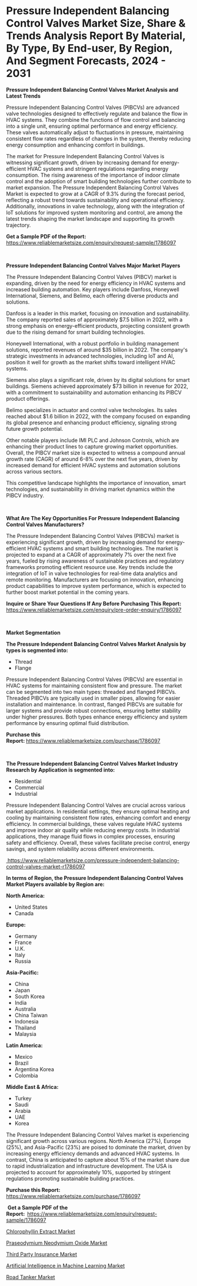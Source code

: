 <p><h1>Pressure Independent Balancing Control Valves Market Size, Share & Trends Analysis Report By Material, By Type, By End-user, By Region, And Segment Forecasts, 2024 - 2031</h1></p><p><strong>Pressure Independent Balancing Control Valves Market Analysis and Latest Trends</strong></p>
<p><p>Pressure Independent Balancing Control Valves (PIBCVs) are advanced valve technologies designed to effectively regulate and balance the flow in HVAC systems. They combine the functions of flow control and balancing into a single unit, ensuring optimal performance and energy efficiency. These valves automatically adjust to fluctuations in pressure, maintaining consistent flow rates regardless of changes in the system, thereby reducing energy consumption and enhancing comfort in buildings.</p><p>The market for Pressure Independent Balancing Control Valves is witnessing significant growth, driven by increasing demand for energy-efficient HVAC systems and stringent regulations regarding energy consumption. The rising awareness of the importance of indoor climate control and the adoption of smart building technologies further contribute to market expansion. The Pressure Independent Balancing Control Valves Market is expected to grow at a CAGR of 9.3% during the forecast period, reflecting a robust trend towards sustainability and operational efficiency. Additionally, innovations in valve technology, along with the integration of IoT solutions for improved system monitoring and control, are among the latest trends shaping the market landscape and supporting its growth trajectory.</p></p>
<p><strong>Get a Sample PDF of the Report:&nbsp;</strong> <a href="https://www.reliablemarketsize.com/enquiry/request-sample/1786097?utm_campaign=1105&utm_medium=2&utm_source=Github&utm_content=ia&utm_term=19122024&utm_id=pressure-independent-balancing-control-valves">https://www.reliablemarketsize.com/enquiry/request-sample/1786097</a></p>
<p>&nbsp;</p>
<p><strong>Pressure Independent Balancing Control Valves Major Market Players</strong></p>
<p><p>The Pressure Independent Balancing Control Valves (PIBCV) market is expanding, driven by the need for energy efficiency in HVAC systems and increased building automation. Key players include Danfoss, Honeywell International, Siemens, and Belimo, each offering diverse products and solutions.</p><p>Danfoss is a leader in this market, focusing on innovation and sustainability. The company reported sales of approximately $7.5 billion in 2022, with a strong emphasis on energy-efficient products, projecting consistent growth due to the rising demand for smart building technologies.</p><p>Honeywell International, with a robust portfolio in building management solutions, reported revenues of around $35 billion in 2022. The company's strategic investments in advanced technologies, including IoT and AI, position it well for growth as the market shifts toward intelligent HVAC systems.</p><p>Siemens also plays a significant role, driven by its digital solutions for smart buildings. Siemens achieved approximately $73 billion in revenue for 2022, with a commitment to sustainability and automation enhancing its PIBCV product offerings.</p><p>Belimo specializes in actuator and control valve technologies. Its sales reached about $1.6 billion in 2022, with the company focused on expanding its global presence and enhancing product efficiency, signaling strong future growth potential.</p><p>Other notable players include IMI PLC and Johnson Controls, which are enhancing their product lines to capture growing market opportunities. Overall, the PIBCV market size is expected to witness a compound annual growth rate (CAGR) of around 6-8% over the next five years, driven by increased demand for efficient HVAC systems and automation solutions across various sectors. </p><p>This competitive landscape highlights the importance of innovation, smart technologies, and sustainability in driving market dynamics within the PIBCV industry.</p></p>
<p>&nbsp;</p>
<p><strong>What Are The Key Opportunities For Pressure Independent Balancing Control Valves Manufacturers?</strong></p>
<p><p>The Pressure Independent Balancing Control Valves (PIBCVs) market is experiencing significant growth, driven by increasing demand for energy-efficient HVAC systems and smart building technologies. The market is projected to expand at a CAGR of approximately 7% over the next five years, fueled by rising awareness of sustainable practices and regulatory frameworks promoting efficient resource use. Key trends include the integration of IoT in valve technologies for real-time data analytics and remote monitoring. Manufacturers are focusing on innovation, enhancing product capabilities to improve system performance, which is expected to further boost market potential in the coming years.</p></p>
<p><strong>Inquire or Share Your Questions If Any Before Purchasing This Report:</strong> <a href="https://www.reliablemarketsize.com/enquiry/pre-order-enquiry/1786097?utm_campaign=1105&utm_medium=2&utm_source=Github&utm_content=ia&utm_term=19122024&utm_id=pressure-independent-balancing-control-valves">https://www.reliablemarketsize.com/enquiry/pre-order-enquiry/1786097</a></p>
<p>&nbsp;</p>
<p><strong>Market Segmentation</strong></p>
<p><strong>The Pressure Independent Balancing Control Valves Market Analysis by types is segmented into:</strong></p>
<p><ul><li>Thread</li><li>Flange</li></ul></p>
<p><p>Pressure Independent Balancing Control Valves (PIBCVs) are essential in HVAC systems for maintaining consistent flow and pressure. The market can be segmented into two main types: threaded and flanged PIBCVs. Threaded PIBCVs are typically used in smaller pipes, allowing for easier installation and maintenance. In contrast, flanged PIBCVs are suitable for larger systems and provide robust connections, ensuring better stability under higher pressures. Both types enhance energy efficiency and system performance by ensuring optimal fluid distribution.</p></p>
<p><strong>Purchase this Report:&nbsp;</strong><a href="https://www.reliablemarketsize.com/purchase/1786097?utm_campaign=1105&utm_medium=2&utm_source=Github&utm_content=ia&utm_term=19122024&utm_id=pressure-independent-balancing-control-valves">https://www.reliablemarketsize.com/purchase/1786097</a></p>
<p>&nbsp;</p>
<p><strong>The Pressure Independent Balancing Control Valves Market Industry Research by Application is segmented into:</strong></p>
<p><ul><li>Residential</li><li>Commercial</li><li>Industrial</li></ul></p>
<p><p>Pressure Independent Balancing Control Valves are crucial across various market applications. In residential settings, they ensure optimal heating and cooling by maintaining consistent flow rates, enhancing comfort and energy efficiency. In commercial buildings, these valves regulate HVAC systems and improve indoor air quality while reducing energy costs. In industrial applications, they manage fluid flows in complex processes, ensuring safety and efficiency. Overall, these valves facilitate precise control, energy savings, and system reliability across different environments.</p></p>
<p><a href="https://www.reliablemarketsize.com/pressure-independent-balancing-control-valves-market-r1786097?utm_campaign=1105&utm_medium=2&utm_source=Github&utm_content=ia&utm_term=19122024&utm_id=pressure-independent-balancing-control-valves">&nbsp;https://www.reliablemarketsize.com/pressure-independent-balancing-control-valves-market-r1786097</a></p>
<p><strong>In terms of Region, the Pressure Independent Balancing Control Valves Market Players available by Region are:</strong></p>
<p>
    <p> <strong> North America: </strong>
        <ul>
            <li>United States</li>
            <li>Canada</li>
        </ul>
        </p> 
    <p> <strong> Europe: </strong>
        <ul>
            <li>Germany</li>
            <li>France</li>
            <li>U.K.</li>
            <li>Italy</li>
            <li>Russia</li>
        </ul>
        </p> 
    <p> <strong> Asia-Pacific: </strong>
        <ul>
            <li>China</li>
            <li>Japan</li>
            <li>South Korea</li>
            <li>India</li>
            <li>Australia</li>
            <li>China Taiwan</li>
            <li>Indonesia</li>
            <li>Thailand</li>
            <li>Malaysia</li>
        </ul>
        </p> 
    <p> <strong> Latin America: </strong>
        <ul>
            <li>Mexico</li>
            <li>Brazil</li>
            <li>Argentina Korea</li>
            <li>Colombia</li>
        </ul>
        </p> 
    <p> <strong> Middle East & Africa: </strong>
        <ul>
            <li>Turkey</li>
            <li>Saudi</li>
            <li>Arabia</li>
            <li>UAE</li>
            <li>Korea</li>
        </ul>
    </p>
    </p>
<p><p>The Pressure Independent Balancing Control Valves market is experiencing significant growth across various regions. North America (27%), Europe (25%), and Asia-Pacific (23%) are poised to dominate the market, driven by increasing energy efficiency demands and advanced HVAC systems. In contrast, China is anticipated to capture about 15% of the market share due to rapid industrialization and infrastructure development. The USA is projected to account for approximately 10%, supported by stringent regulations promoting sustainable building practices.</p></p>
<p><strong>Purchase this Report: </strong><a href="https://www.reliablemarketsize.com/purchase/1786097?utm_campaign=1105&utm_medium=2&utm_source=Github&utm_content=ia&utm_term=19122024&utm_id=pressure-independent-balancing-control-valves">https://www.reliablemarketsize.com/purchase/1786097</a></p>
<p>&nbsp;<strong>Get a Sample PDF of the Report:&nbsp;&nbsp;</strong><a href="https://www.reliablemarketsize.com/enquiry/request-sample/1786097?utm_campaign=1105&utm_medium=2&utm_source=Github&utm_content=ia&utm_term=19122024&utm_id=pressure-independent-balancing-control-valves">https://www.reliablemarketsize.com/enquiry/request-sample/1786097</a></p>
<p><strong></strong></p>
<p><p><a href="https://www.linkedin.com/pulse/strategic-insights-global-chlorophyllin-extract-market-trends-skoie?utm_campaign=1105&utm_medium=2&utm_source=Github&utm_content=ia&utm_term=19122024&utm_id=pressure-independent-balancing-control-valves">Chlorophyllin Extract Market</a></p><p><a href="https://www.linkedin.com/pulse/projected-cagr-85-praseodymium-neodymium-oxide-market-analysis-50nke?utm_campaign=1105&utm_medium=2&utm_source=Github&utm_content=ia&utm_term=19122024&utm_id=pressure-independent-balancing-control-valves">Praseodymium Neodymium Oxide Market</a></p><p><a href="https://www.linkedin.com/pulse/analyzing-projected-cagr-91-third-party-insurance-market-analysis-bj0ce?utm_campaign=1105&utm_medium=2&utm_source=Github&utm_content=ia&utm_term=19122024&utm_id=pressure-independent-balancing-control-valves">Third Party Insurance Market</a></p><p><a href="https://www.linkedin.com/pulse/a-mkt-nova-vc8zf?utm_campaign=1105&utm_medium=2&utm_source=Github&utm_content=ia&utm_term=19122024&utm_id=pressure-independent-balancing-control-valves">Artificial Intelligence in Machine Learning Market</a></p><p><a href="https://www.linkedin.com/pulse/market-insights-road-tankermarket-trends-past-patterns-future-l9pzf?utm_campaign=1105&utm_medium=2&utm_source=Github&utm_content=ia&utm_term=19122024&utm_id=pressure-independent-balancing-control-valves">Road Tanker Market</a></p></p>